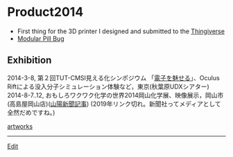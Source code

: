 # Product2014


* First thing for the 3D printer I designed and submitted to the [Thingiverse](http://www.thingiverse.com/thing:346416)
* [Modular Pill Bug](http://www.thingiverse.com/thing:446015)

## Exhibition


2014-3-8, 第２回TUT-CMSI見える化シンポジウム 「[電子を魅せる](http://www.cms-initiative.jp/ja/events/20140308_mieruka)」、Oculus Riftによる没入分子シミュレーション体験など，東京(秋葉原UDXシアター)
2014-8-7..12, おもしろワクワク化学の世界2014岡山化学展、映像展示，岡山市(高島屋岡山店)([山陽新聞記事](http://www.sanyonews.jp/movie/detail/52205/)) (2019年リンク切れ。新聞社ってメディアとして全然だめですね。)

[artworks](artworks.md)





----
[Edit](https://github.com/vitroid/vitroid.github.io/blob/master/MD/Product2014.md)
